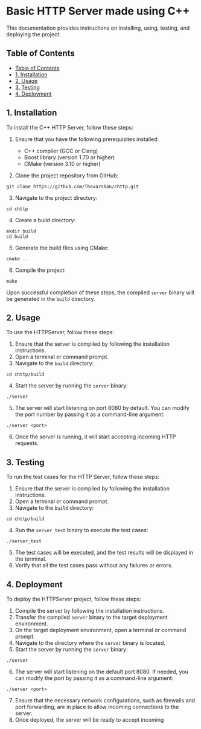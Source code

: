 # Basic HTTP Server made using C++

This documentation provides instructions on installing, using, testing, and deploying the project.

## Table of Contents

- [Table of Contents](#table-of-contents)
- [1. Installation](#1-installation)
- [2. Usage](#2-usage)
- [3. Testing](#3-testing)
- [4. Deployment](#4-deployment)

## 1. Installation

To install the C++ HTTP Server, follow these steps:

1. Ensure that you have the following prerequisites installed:
   - C++ compiler (GCC or Clang)
   - Boost library (version 1.70 or higher)
   - CMake (version 3.10 or higher)

2. Clone the project repository from GitHub:

```shell
git clone https://github.com/Thavarshan/chttp.git
```

3. Navigate to the project directory:

```shell
cd chttp
```

4. Create a build directory:

```shell
mkdir build
cd build
```

5. Generate the build files using CMake:

```shell
cmake ..
```

6. Compile the project:

```shell
make
```

Upon successful completion of these steps, the compiled `server` binary will be generated in the `build` directory.

## 2. Usage

To use the HTTPServer, follow these steps:

1. Ensure that the server is compiled by following the installation instructions.
2. Open a terminal or command prompt.
3. Navigate to the `build` directory:

```shell
cd chttp/build
```

4. Start the server by running the `server` binary:

```shell
./server
```

5. The server will start listening on port 8080 by default. You can modify the port number by passing it as a command-line argument:

```shell
./server <port>
```

6. Once the server is running, it will start accepting incoming HTTP requests.

## 3. Testing

To run the test cases for the HTTP Server, follow these steps:

1. Ensure that the server is compiled by following the installation instructions.
2. Open a terminal or command prompt.
3. Navigate to the `build` directory:

```shell
cd chttp/build
```

4. Run the `server_test` binary to execute the test cases:

```shell
./server_test
```

5. The test cases will be executed, and the test results will be displayed in the terminal.
6. Verify that all the test cases pass without any failures or errors.

## 4. Deployment

To deploy the HTTPServer project, follow these steps:

1. Compile the server by following the installation instructions.
2. Transfer the compiled `server` binary to the target deployment environment.
3. On the target deployment environment, open a terminal or command prompt.
4. Navigate to the directory where the `server` binary is located.
5. Start the server by running the `server` binary:

```shell
./server
```

6. The server will start listening on the default port 8080. If needed, you can modify the port by passing it as a command-line argument:

```shell
./server <port>
```

7. Ensure that the necessary network configurations, such as firewalls and port forwarding, are in place to allow incoming connections to the server.
8. Once deployed, the server will be ready to accept incoming
